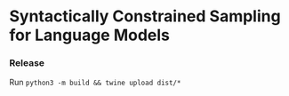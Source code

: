 # Syntactically Constrained Sampling for Language Models

### Release
Run `python3 -m build && twine upload dist/*`